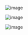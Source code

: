 ![image](https://github.com/user-attachments/assets/5c838b51-4984-4e95-9b29-035c0acbdbdb)

![image](https://github.com/user-attachments/assets/f62f7f51-e4bd-4bc2-b5b0-0624a9a5fac0)

![image](https://github.com/user-attachments/assets/868e502d-244e-4aba-90ca-6e594f682179)
